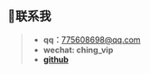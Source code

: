 ﻿---
home: true
heroImage: /image/logo.jpg
footer: MIT Licensed | Copyright © 2020-chenyanan
---
<!-- ## 自定义组件 ✔
<index-main/> -->

<template>
    <ol class='main-ol'>
        <li class='main-li'  v-for="(item, index) in list" :key="index" @click="go(item)">
            <span class="dir">{{ nav[item.dir] }} /</span> <!--匹配当前文章所属栏目-->
            <span class="tit">{{ item.title }}</span>
            <span class="date">{{ item.lastUpdated }}</span>
        </li>
    </ol>
</template>

<script>
export default {
    computed: {
        list () {
            debugger
            let res2 = this.$site.pages
            let res = this.$site.pages
                .filter(item => item.regularPath.indexOf(".html") !== -1) //只显示内容页，不显示栏目首页
                .sort((a, b) => {
                    const av = a.lastUpdated ? new Date(a.lastUpdated).valueOf() : 0
                    const bv = b.lastUpdated ? new Date(b.lastUpdated).valueOf() : 0
                    return bv - av //模糊比较，倒序排列，此处未对非预期日期格式作兼容处理
                })
                .filter((item, index) => index < 15) //显示最新15条
                .map(item => {
                        item.dir = '/' + item.path.split('/')[1] + '/'
                        return item
                    })
            return res
        },
        //栏目数组
        nav () {
            const n = this.$site.themeConfig.sidebar
            let res = {}
            for(let key in n) {
                res[key] = n[key][0].title
            }
            return res
        }
    },
    methods: {
        go(item) {
            // location.href = this.$site.base + item.path
            location.href = item.path
        }
    }
}
</script>

<style>
.main-ol {
  line-height: 1.7;
  display: block;
  list-style-type: decimal;
  margin-block-start: 1em;
  margin-block-end: 1em;
  margin-inline-start: 0px;
  margin-inline-end: 0px;
  padding-inline-start: 40px;
}
.main-li {
    color: rgb(170, 170, 170);
    cursor: pointer;
    list-style: none;
    padding: 0px 0.3rem 0.3rem 0.4rem;
}
.dir {
    color: rgb(0, 136, 0);
}
.tit {
    color: rgb(0, 136, 0);
}
.date {
    font-size: 0.8rem;
    line-height: 1.4;
    vertical-align: text-top;
}

</style>

## :raised_hands:联系我
> - **qq：**<775608698@qq.com>
> - **wechat: ching_vip**
> - **[github](https://github.com/ching7)**